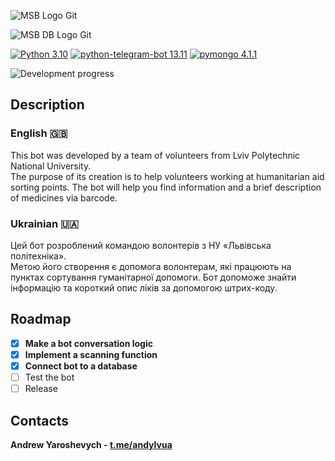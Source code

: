 ![MSB Logo Git](https://user-images.githubusercontent.com/93153950/163735158-9873b3ec-725b-45c1-b7e2-7c050eb3d542.png)

![MSB DB Logo Git](https://user-images.githubusercontent.com/93153950/167305428-54fe76fd-509a-44e9-b27f-1bb590ecdeca.png)

[![Python 3.10](https://img.shields.io/badge/Python-3.10.2-yellow)](https://www.python.org/downloads/release/python-3102/)
[![python-telegram-bot 13.11](https://img.shields.io/badge/python--telegram--bot-13.11-blue)](https://pypi.org/project/python-telegram-bot/)
[![pymongo 4.1.1](https://img.shields.io/badge/pymongo-4.1.1-green)](https://pypi.org/project/pymongo/)

![Development progress](https://img.shields.io/badge/Development-In%20progress-orange)

## Description 
### English 🇬🇧
This bot was developed by a team of volunteers from Lviv Polytechnic National University. </br> The purpose of its creation is to help volunteers working at humanitarian aid sorting points. The bot will help you find information and a brief description of medicines via barcode.
### Ukrainian 🇺🇦
Цей бот розроблений командою волонтерів з НУ «Львівська політехніка». </br> Метою його створення є допомога волонтерам, які працюють на пунктах сортування гуманітарної допомоги. Бот допоможе знайти інформацію та короткий опис ліків за допомогою штрих-коду.

## Roadmap
* [x] **Make a bot conversation logic**
* [x] **Implement a scanning function**
* [x] **Connect bot to a database**
* [ ] Test the bot
* [ ] Release

## Contacts
**Andrew Yaroshevych - [t.me/andylvua](https://t.me/andylvua)**
